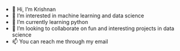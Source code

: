 - 👋 Hi, I’m Krishnan
- 👀 I’m interested in machine learning and data science
- 🌱 I’m currently learning python 
- 💞️ I’m looking to collaborate on fun and interesting projects in data science
- 📫 You can reach me through my email 

<!---
zigzzagoon/zigzzagoon is a ✨ special ✨ repository because its `README.md` (this file) appears on your GitHub profile.
You can click the Preview link to take a look at your changes.
--->
